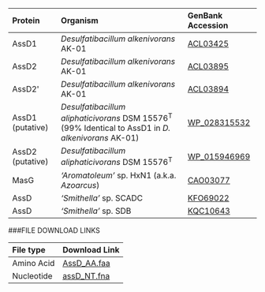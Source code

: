Protein | Organism | GenBank Accession |
 :--- | :--- | :--- |
| AssD1 | *Desulfatibacillum alkenivorans* AK-01 | [ACL03425](http://www.ncbi.nlm.nih.gov/protein/ACL03425) |
| AssD2 | *Desulfatibacillum alkenivorans* AK-01 | [ACL03895](http://www.ncbi.nlm.nih.gov/protein/ACL03895) |
| AssD2' | *Desulfatibacillum alkenivorans* AK-01 | [ACL03894](http://www.ncbi.nlm.nih.gov/protein/ACL03894) |
| AssD1 (putative) | *Desulfatibacillum aliphaticivorans* DSM 15576<sup>T</sup> (99% Identical to AssD1 in _D. alkenivorans_ AK-01) | [WP_028315532](http://www.ncbi.nlm.nih.gov/protein/WP_028315532) |
| AssD2 (putative) | *Desulfatibacillum aliphaticivorans* DSM 15576<sup>T</sup> | [WP_015946969](http://www.ncbi.nlm.nih.gov/protein/WP_015946969) |
| MasG | *‘Aromatoleum’* sp. HxN1 (a.k.a. *Azoarcus*) | [CAO03077](http://www.ncbi.nlm.nih.gov/protein/CAO03077) |
| AssD | *‘Smithella’* sp.  SCADC | [KFO69022](http://www.ncbi.nlm.nih.gov/protein/KFO69022) |
| AssD | *‘Smithella’* sp.  SDB | [KQC10643](http://www.ncbi.nlm.nih.gov/protein/KQC10643) |
###FILE DOWNLOAD LINKS

 File type | Download Link |
 :--- | :---------- | 
| Amino Acid | [AssD_AA.faa](amino_acid/AssD_AA.faa) |
| Nucleotide | [assD_NT.fna](nucleotide/assD_NT.fna) |
